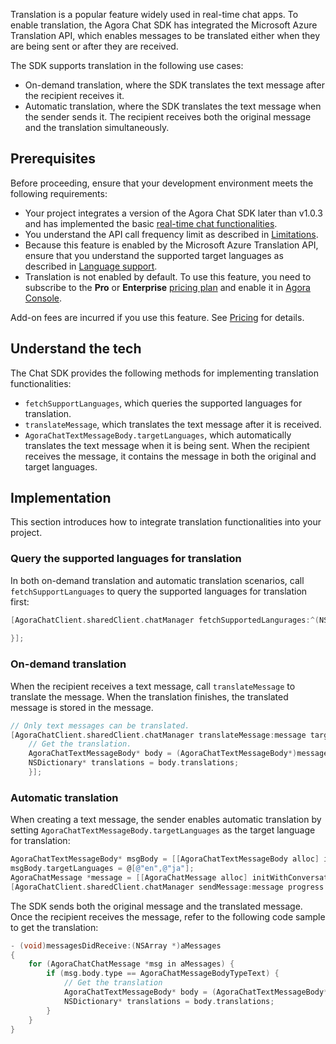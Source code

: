 Translation is a popular feature widely used in real-time chat apps. To enable translation, the Agora Chat SDK has integrated the Microsoft Azure Translation API, which enables messages to be translated either when they are being sent or after they are received.

The SDK supports translation in the following use cases:

- On-demand translation, where the SDK translates the text message after the recipient receives it.
- Automatic translation, where the SDK translates the text message when the sender sends it. The recipient receives both the original message and the translation simultaneously.

## Prerequisites

Before proceeding, ensure that your development environment meets the following requirements:

- Your project integrates a version of the Agora Chat SDK later than v1.0.3 and has implemented the basic [real-time chat functionalities](./agora_chat_get_started_ios?platform=iOS).
- You understand the API call frequency limit as described in [Limitations](./agora_chat_limitation?platform=iOS).
- Because this feature is enabled by the Microsoft Azure Translation API, ensure that you understand the supported target languages as described in [Language support](https://docs.microsoft.com/en-us/azure).
- Translation is not enabled by default. To use this feature, you need to subscribe to the **Pro** or **Enterprise** [pricing plan](./agora_chat_plan) and enable it in [Agora Console](https://console.agora.io/).

<div class="alert note">Add-on fees are incurred if you use this feature. See <a href="https://docs.agora.io/en/agora-chat/agora_chat_pricing#optional-add-on-fee">Pricing</a> for details.</div>

## Understand the tech

The Chat SDK provides the following methods for implementing translation functionalities:

- `fetchSupportLanguages`, which queries the supported languages for translation.
- `translateMessage`, which translates the text message after it is received.
- `AgoraChatTextMessageBody.targetLanguages`, which automatically translates the text message when it is being sent. When the recipient receives the message, it contains the message in both the original and target languages.

## Implementation

This section introduces how to integrate translation functionalities into your project.

### Query the supported languages for translation

In both on-demand translation and automatic translation scenarios, call `fetchSupportLanguages` to query the supported languages for translation first:

```objective-c
[AgoraChatClient.sharedClient.chatManager fetchSupportedLangurages:^(NSArray<AgoraChatLanguage *> * _Nullable languages, AgoraChatError * _Nullable error) {
                    
}];
```

### On-demand translation

When the recipient receives a text message, call `translateMessage` to translate the message. When the translation finishes, the translated message is stored in the message. 

```objective-c
// Only text messages can be translated.
[AgoraChatClient.sharedClient.chatManager translateMessage:message targetLanguages:@[@"en"] completion:^(AgoraChatMessage *message, AgoraChatError *error) {
    // Get the translation.
    AgoraChatTextMessageBody* body = (AgoraChatTextMessageBody*)message.body;
    NSDictionary* translations = body.translations;
    }];
```

### Automatic translation

When creating a text message, the sender enables automatic translation by setting `AgoraChatTextMessageBody.targetLanguages` as the target language for translation:

```objective-c
AgoraChatTextMessageBody* msgBody = [[AgoraChatTextMessageBody alloc] initWithText:@"Hello!!"];
msgBody.targetLanguages = @[@"en",@"ja"];
AgoraChatMessage *message = [[AgoraChatMessage alloc] initWithConversationID:@"to" from:@"from" to:@"to" body:msgBody ext:nil];
[AgoraChatClient.sharedClient.chatManager sendMessage:message progress:nil completion:nil];
```

The SDK sends both the original message and the translated message. Once the recipient receives the message, refer to the following code sample to get the translation:

```objective-c
- (void)messagesDidReceive:(NSArray *)aMessages
{
    for (AgoraChatChatMessage *msg in aMessages) {
        if (msg.body.type == AgoraChatMessageBodyTypeText) {
            // Get the translation
            AgoraChatTextMessageBody* body = (AgoraChatTextMessageBody*)message.body;
            NSDictionary* translations = body.translations;
        }
    }
}
```
